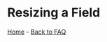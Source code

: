 # Resizing a Field

[Home](https://torpkev.github.io/domain_docs) - [Back to FAQ](https://torpkev.github.io/domain_docs/faq)

